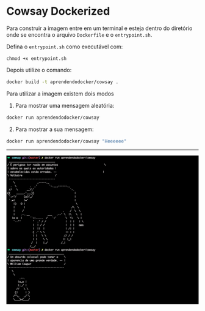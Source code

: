 # Cowsay Dockerized

Para construir a imagem entre em um terminal e esteja
dentro do diretório onde se encontra o arquivo `Dockerfile`
e o `entrypoint.sh`.

Defina o `entrypoint.sh` como executável com:

```shell
chmod +x entrypoint.sh
```

Depois utilize o comando:

```bash
docker build -t aprendendodocker/cowsay .
```

Para utilizar a imagem existem dois modos

1. Para mostrar uma mensagem aleatória:

```bash
docker run aprendendodocker/cowsay
```

2. Para mostrar a sua mensagem:

```bash
docker run aprendendodocker/cowsay "Heeeeee"
```

---
![cowsay-printscreen](cowsay-printscreen.png)